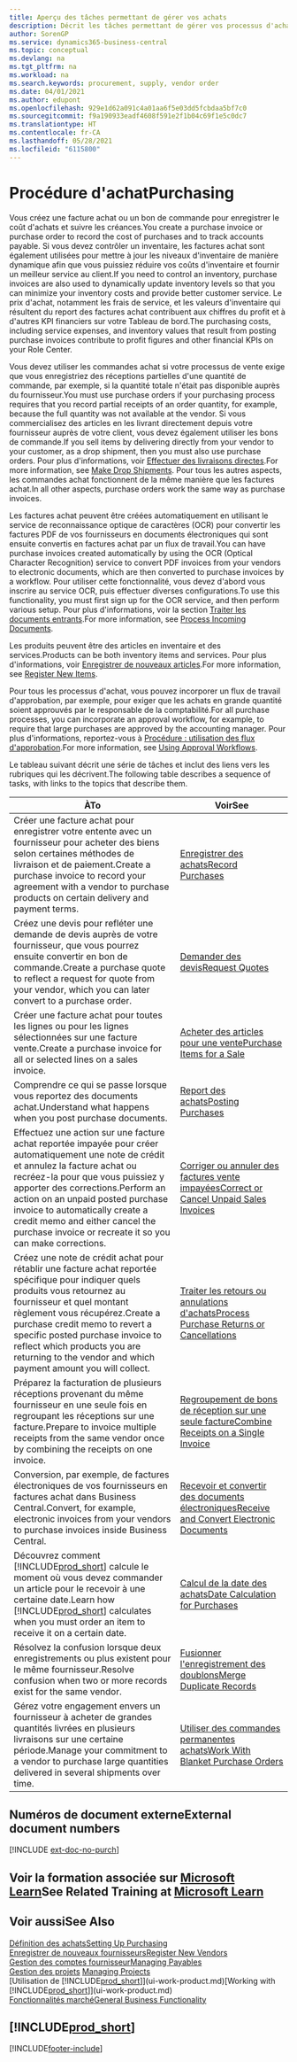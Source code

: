 ```yaml
---
title: Aperçu des tâches permettant de gérer vos achats
description: Décrit les tâches permettant de gérer vos processus d'achat ou d'approvisionnement, y compris le fonctionnement des factures achat et des commandes achat.
author: SorenGP
ms.service: dynamics365-business-central
ms.topic: conceptual
ms.devlang: na
ms.tgt_pltfrm: na
ms.workload: na
ms.search.keywords: procurement, supply, vendor order
ms.date: 04/01/2021
ms.author: edupont
ms.openlocfilehash: 929e1d62a091c4a01aa6f5e03dd5fcbdaa5bf7c0
ms.sourcegitcommit: f9a190933eadf4608f591e2f1b04c69f1e5c0dc7
ms.translationtype: HT
ms.contentlocale: fr-CA
ms.lasthandoff: 05/28/2021
ms.locfileid: "6115800"
---
```

# <a name="purchasing"></a><span data-ttu-id="e5a9c-103">Procédure d'achat</span><span class="sxs-lookup"><span data-stu-id="e5a9c-103">Purchasing</span></span>
<span data-ttu-id="e5a9c-104">Vous créez une facture achat ou un bon de commande pour enregistrer le coût d'achats et suivre les créances.</span><span class="sxs-lookup"><span data-stu-id="e5a9c-104">You create a purchase invoice or purchase order to record the cost of purchases and to track accounts payable.</span></span> <span data-ttu-id="e5a9c-105">Si vous devez contrôler un inventaire, les factures achat sont également utilisées pour mettre à jour les niveaux d'inventaire de manière dynamique afin que vous puissiez réduire vos coûts d'inventaire et fournir un meilleur service au client.</span><span class="sxs-lookup"><span data-stu-id="e5a9c-105">If you need to control an inventory, purchase invoices are also used to dynamically update inventory levels so that you can minimize your inventory costs and provide better customer service.</span></span> <span data-ttu-id="e5a9c-106">Le prix d'achat, notamment les frais de service, et les valeurs d'inventaire qui résultent du report des factures achat contribuent aux chiffres du profit et à d'autres KPI financiers sur votre Tableau de bord.</span><span class="sxs-lookup"><span data-stu-id="e5a9c-106">The purchasing costs, including service expenses, and inventory values that result from posting purchase invoices contribute to profit figures and other financial KPIs on your Role Center.</span></span>

<span data-ttu-id="e5a9c-107">Vous devez utiliser les commandes achat si votre processus de vente exige que vous enregistriez des réceptions partielles d'une quantité de commande, par exemple, si la quantité totale n'était pas disponible auprès du fournisseur.</span><span class="sxs-lookup"><span data-stu-id="e5a9c-107">You must use purchase orders if your purchasing process requires that you record partial receipts of an order quantity, for example, because the full quantity was not available at the vendor.</span></span> <span data-ttu-id="e5a9c-108">Si vous commercialisez des articles en les livrant directement depuis votre fournisseur auprès de votre client, vous devez également utiliser les bons de commande.</span><span class="sxs-lookup"><span data-stu-id="e5a9c-108">If you sell items by delivering directly from your vendor to your customer, as a drop shipment, then you must also use purchase orders.</span></span> <span data-ttu-id="e5a9c-109">Pour plus d'informations, voir [Effectuer des livraisons directes](sales-how-drop-shipment.md).</span><span class="sxs-lookup"><span data-stu-id="e5a9c-109">For more information, see [Make Drop Shipments](sales-how-drop-shipment.md).</span></span> <span data-ttu-id="e5a9c-110">Pour tous les autres aspects, les commandes achat fonctionnent de la même manière que les factures achat.</span><span class="sxs-lookup"><span data-stu-id="e5a9c-110">In all other aspects, purchase orders work the same way as purchase invoices.</span></span>

<span data-ttu-id="e5a9c-111">Les factures achat peuvent être créées automatiquement en utilisant le service de reconnaissance optique de caractères (OCR) pour convertir les factures PDF de vos fournisseurs en documents électroniques qui sont ensuite convertis en factures achat par un flux de travail.</span><span class="sxs-lookup"><span data-stu-id="e5a9c-111">You can have purchase invoices created automatically by using the OCR (Optical Character Recognition) service to convert PDF invoices from your vendors to electronic documents, which are then converted to purchase invoices by a workflow.</span></span> <span data-ttu-id="e5a9c-112">Pour utiliser cette fonctionnalité, vous devez d'abord vous inscrire au service OCR, puis effectuer diverses configurations.</span><span class="sxs-lookup"><span data-stu-id="e5a9c-112">To use this functionality, you must first sign up for the OCR service, and then perform various setup.</span></span> <span data-ttu-id="e5a9c-113">Pour plus d'informations, voir la section [Traiter les documents entrants](across-process-income-documents.md).</span><span class="sxs-lookup"><span data-stu-id="e5a9c-113">For more information, see [Process Incoming Documents](across-process-income-documents.md).</span></span>      

<span data-ttu-id="e5a9c-114">Les produits peuvent être des articles en inventaire et des services.</span><span class="sxs-lookup"><span data-stu-id="e5a9c-114">Products can be both inventory items and services.</span></span> <span data-ttu-id="e5a9c-115">Pour plus d'informations, voir [Enregistrer de nouveaux articles](inventory-how-register-new-items.md).</span><span class="sxs-lookup"><span data-stu-id="e5a9c-115">For more information, see [Register New Items](inventory-how-register-new-items.md).</span></span>

<span data-ttu-id="e5a9c-116">Pour tous les processus d'achat, vous pouvez incorporer un flux de travail d'approbation, par exemple, pour exiger que les achats en grande quantité soient approuvés par le responsable de la comptabilité.</span><span class="sxs-lookup"><span data-stu-id="e5a9c-116">For all purchase processes, you can incorporate an approval workflow, for example, to require that large purchases are approved by the accounting manager.</span></span> <span data-ttu-id="e5a9c-117">Pour plus d'informations, reportez-vous à [Procédure : utilisation des flux d'approbation](across-how-use-approval-workflows.md).</span><span class="sxs-lookup"><span data-stu-id="e5a9c-117">For more information, see [Using Approval Workflows](across-how-use-approval-workflows.md).</span></span>

<span data-ttu-id="e5a9c-118">Le tableau suivant décrit une série de tâches et inclut des liens vers les rubriques qui les décrivent.</span><span class="sxs-lookup"><span data-stu-id="e5a9c-118">The following table describes a sequence of tasks, with links to the topics that describe them.</span></span>

| <span data-ttu-id="e5a9c-119">À</span><span class="sxs-lookup"><span data-stu-id="e5a9c-119">To</span></span> | <span data-ttu-id="e5a9c-120">Voir</span><span class="sxs-lookup"><span data-stu-id="e5a9c-120">See</span></span> |
| --- | --- |
| <span data-ttu-id="e5a9c-121">Créer une facture achat pour enregistrer votre entente avec un fournisseur pour acheter des biens selon certaines méthodes de livraison et de paiement.</span><span class="sxs-lookup"><span data-stu-id="e5a9c-121">Create a purchase invoice to record your agreement with a vendor to purchase products on certain delivery and payment terms.</span></span> |[<span data-ttu-id="e5a9c-122">Enregistrer des achats</span><span class="sxs-lookup"><span data-stu-id="e5a9c-122">Record Purchases</span></span>](purchasing-how-record-purchases.md) |
|<span data-ttu-id="e5a9c-123">Créez une devis pour refléter une demande de devis auprès de votre fournisseur, que vous pourrez ensuite convertir en bon de commande.</span><span class="sxs-lookup"><span data-stu-id="e5a9c-123">Create a purchase quote to reflect a request for quote from your vendor, which you can later convert to a purchase order.</span></span>|[<span data-ttu-id="e5a9c-124">Demander des devis</span><span class="sxs-lookup"><span data-stu-id="e5a9c-124">Request Quotes</span></span>](purchasing-how-request-quotes.md)|
| <span data-ttu-id="e5a9c-125">Créer une facture achat pour toutes les lignes ou pour les lignes sélectionnées sur une facture vente.</span><span class="sxs-lookup"><span data-stu-id="e5a9c-125">Create a purchase invoice for all or selected lines on a sales invoice.</span></span> |[<span data-ttu-id="e5a9c-126">Acheter des articles pour une vente</span><span class="sxs-lookup"><span data-stu-id="e5a9c-126">Purchase Items for a Sale</span></span>](purchasing-how-purchase-products-sale.md) |
|<span data-ttu-id="e5a9c-127">Comprendre ce qui se passe lorsque vous reportez des documents achat.</span><span class="sxs-lookup"><span data-stu-id="e5a9c-127">Understand what happens when you post purchase documents.</span></span>|[<span data-ttu-id="e5a9c-128">Report des achats</span><span class="sxs-lookup"><span data-stu-id="e5a9c-128">Posting Purchases</span></span>](ui-post-purchases.md)|
| <span data-ttu-id="e5a9c-129">Effectuez une action sur une facture achat reportée impayée pour créer automatiquement une note de crédit et annulez la facture achat ou recréez-la pour que vous puissiez y apporter des corrections.</span><span class="sxs-lookup"><span data-stu-id="e5a9c-129">Perform an action on an unpaid posted purchase invoice to automatically create a credit memo and either cancel the purchase invoice or recreate it so you can make corrections.</span></span> |[<span data-ttu-id="e5a9c-130">Corriger ou annuler des factures vente impayées</span><span class="sxs-lookup"><span data-stu-id="e5a9c-130">Correct or Cancel Unpaid Sales Invoices</span></span>](purchasing-how-correct-cancel-unpaid-purchase-invoices.md) |
| <span data-ttu-id="e5a9c-131">Créez une note de crédit achat pour rétablir une facture achat reportée spécifique pour indiquer quels produits vous retournez au fournisseur et quel montant règlement vous récupérez.</span><span class="sxs-lookup"><span data-stu-id="e5a9c-131">Create a purchase credit memo to revert a specific posted purchase invoice to reflect which products you are returning to the vendor and which payment amount you will collect.</span></span> |[<span data-ttu-id="e5a9c-132">Traiter les retours ou annulations d'achats</span><span class="sxs-lookup"><span data-stu-id="e5a9c-132">Process Purchase Returns or Cancellations</span></span>](purchasing-how-register-new-vendors.md) |
|<span data-ttu-id="e5a9c-133">Préparez la facturation de plusieurs réceptions provenant du même fournisseur en une seule fois en regroupant les réceptions sur une facture.</span><span class="sxs-lookup"><span data-stu-id="e5a9c-133">Prepare to invoice multiple receipts from the same vendor once by combining the receipts on one invoice.</span></span>|[<span data-ttu-id="e5a9c-134">Regroupement de bons de réception sur une seule facture</span><span class="sxs-lookup"><span data-stu-id="e5a9c-134">Combine Receipts on a Single Invoice</span></span>](purchasing-how-to-combine-receipts.md)|
|<span data-ttu-id="e5a9c-135">Conversion, par exemple, de factures électroniques de vos fournisseurs en factures achat dans Business Central.</span><span class="sxs-lookup"><span data-stu-id="e5a9c-135">Convert, for example, electronic invoices from your vendors to purchase invoices inside Business Central.</span></span>|[<span data-ttu-id="e5a9c-136">Recevoir et convertir des documents électroniques</span><span class="sxs-lookup"><span data-stu-id="e5a9c-136">Receive and Convert Electronic Documents</span></span>](purchasing-how-to-receive-and-convert-electronic-documents.md)|
| <span data-ttu-id="e5a9c-137">Découvrez comment [!INCLUDE[prod_short](includes/prod_short.md)] calcule le moment où vous devez commander un article pour le recevoir à une certaine date.</span><span class="sxs-lookup"><span data-stu-id="e5a9c-137">Learn how [!INCLUDE[prod_short](includes/prod_short.md)] calculates when you must order an item to receive it on a certain date.</span></span>|[<span data-ttu-id="e5a9c-138">Calcul de la date des achats</span><span class="sxs-lookup"><span data-stu-id="e5a9c-138">Date Calculation for Purchases</span></span>](purchasing-date-calculation-for-purchases.md)|
|<span data-ttu-id="e5a9c-139">Résolvez la confusion lorsque deux enregistrements ou plus existent pour le même fournisseur.</span><span class="sxs-lookup"><span data-stu-id="e5a9c-139">Resolve confusion when two or more records exist for the same vendor.</span></span>|[<span data-ttu-id="e5a9c-140">Fusionner l'enregistrement des doublons</span><span class="sxs-lookup"><span data-stu-id="e5a9c-140">Merge Duplicate Records</span></span>](sales-how-merge-duplicate-records.md)|
|<span data-ttu-id="e5a9c-141">Gérez votre engagement envers un fournisseur à acheter de grandes quantités livrées en plusieurs livraisons sur une certaine période.</span><span class="sxs-lookup"><span data-stu-id="e5a9c-141">Manage your commitment to a vendor to purchase large quantities delivered in several shipments over time.</span></span>|[<span data-ttu-id="e5a9c-142">Utiliser des commandes permanentes achats</span><span class="sxs-lookup"><span data-stu-id="e5a9c-142">Work With Blanket Purchase Orders</span></span>](sales-how-to-create-blanket-sales-orders.md)|

## <a name="external-document-numbers"></a><span data-ttu-id="e5a9c-143">Numéros de document externe</span><span class="sxs-lookup"><span data-stu-id="e5a9c-143">External document numbers</span></span>

[!INCLUDE [ext-doc-no-purch](includes/ext-doc-no-purch.md)]

## <a name="see-related-training-at-microsoft-learn"></a><span data-ttu-id="e5a9c-144">Voir la formation associée sur [Microsoft Learn](/learn/paths/purchase-items-services-dynamics-365-business-central/)</span><span class="sxs-lookup"><span data-stu-id="e5a9c-144">See Related Training at [Microsoft Learn](/learn/paths/purchase-items-services-dynamics-365-business-central/)</span></span>

## <a name="see-also"></a><span data-ttu-id="e5a9c-145">Voir aussi</span><span class="sxs-lookup"><span data-stu-id="e5a9c-145">See Also</span></span>
[<span data-ttu-id="e5a9c-146">Définition des achats</span><span class="sxs-lookup"><span data-stu-id="e5a9c-146">Setting Up Purchasing</span></span>](purchasing-setup-purchasing.md)  
[<span data-ttu-id="e5a9c-147">Enregistrer de nouveaux fournisseurs</span><span class="sxs-lookup"><span data-stu-id="e5a9c-147">Register New Vendors</span></span>](purchasing-how-register-new-vendors.md)  
[<span data-ttu-id="e5a9c-148">Gestion des comptes fournisseur</span><span class="sxs-lookup"><span data-stu-id="e5a9c-148">Managing Payables</span></span>](payables-manage-payables.md)  
<span data-ttu-id="e5a9c-149">[Gestion des projets](projects-manage-projects.md)  </span><span class="sxs-lookup"><span data-stu-id="e5a9c-149">[Managing Projects](projects-manage-projects.md)  </span></span>  
<span data-ttu-id="e5a9c-150">[Utilisation de [!INCLUDE[prod_short](includes/prod_short.md)]](ui-work-product.md)</span><span class="sxs-lookup"><span data-stu-id="e5a9c-150">[Working with [!INCLUDE[prod_short](includes/prod_short.md)]](ui-work-product.md)</span></span>  
[<span data-ttu-id="e5a9c-151">Fonctionnalités marché</span><span class="sxs-lookup"><span data-stu-id="e5a9c-151">General Business Functionality</span></span>](ui-across-business-areas.md)

## [!INCLUDE[prod_short](includes/free_trial_md.md)]  


[!INCLUDE[footer-include](includes/footer-banner.md)]